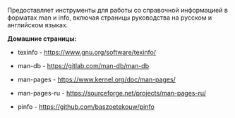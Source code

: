 Предоставляет инструменты для работы со справочной информацией в форматах man и info,
включая страницы руководства на русском и английском языках.

**Домашние страницы:**

  * texinfo - <https://www.gnu.org/software/texinfo/>

  * man-db - <https://gitlab.com/man-db/man-db>

  * man-pages - <https://www.kernel.org/doc/man-pages/>

  * man-pages-ru - <https://sourceforge.net/projects/man-pages-ru/>

  * pinfo - <https://github.com/baszoetekouw/pinfo>
